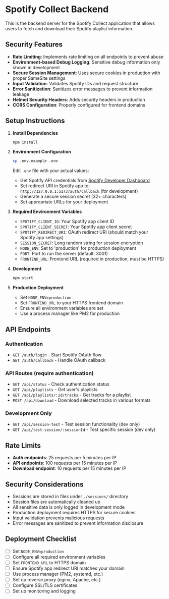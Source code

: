 # Spotify Collect Backend

This is the backend server for the Spotify Collect application that allows users to fetch and download their Spotify playlist information.

## Security Features

- **Rate Limiting**: Implements rate limiting on all endpoints to prevent abuse
- **Environment-based Debug Logging**: Sensitive debug information only shown in development
- **Secure Session Management**: Uses secure cookies in production with proper SameSite settings
- **Input Validation**: Validates Spotify IDs and request structure
- **Error Sanitization**: Sanitizes error messages to prevent information leakage
- **Helmet Security Headers**: Adds security headers in production
- **CORS Configuration**: Properly configured for frontend domains

## Setup Instructions

1. **Install Dependencies**
   ```bash
   npm install
   ```

2. **Environment Configuration**
   ```bash
   cp .env.example .env
   ```
   Edit `.env` file with your actual values:
   - Get Spotify API credentials from [Spotify Developer Dashboard](https://developer.spotify.com/dashboard/applications)
   - Set redirect URI in Spotify app to: `http://127.0.0.1:5173/auth/callback` (for development)
   - Generate a secure session secret (32+ characters)
   - Set appropriate URLs for your deployment

3. **Required Environment Variables**
   - `SPOTIFY_CLIENT_ID`: Your Spotify app client ID
   - `SPOTIFY_CLIENT_SECRET`: Your Spotify app client secret
   - `SPOTIFY_REDIRECT_URI`: OAuth redirect URI (should match your Spotify app settings)
   - `SESSION_SECRET`: Long random string for session encryption
   - `NODE_ENV`: Set to 'production' for production deployment
   - `PORT`: Port to run the server (default: 3001)
   - `FRONTEND_URL`: Frontend URL (required in production, must be HTTPS)

4. **Development**
   ```bash
   npm start
   ```

5. **Production Deployment**
   - Set `NODE_ENV=production`
   - Set `FRONTEND_URL` to your HTTPS frontend domain
   - Ensure all environment variables are set
   - Use a process manager like PM2 for production

## API Endpoints

### Authentication
- `GET /auth/login` - Start Spotify OAuth flow
- `GET /auth/callback` - Handle OAuth callback

### API Routes (require authentication)
- `GET /api/status` - Check authentication status
- `GET /api/playlists` - Get user's playlists
- `GET /api/playlists/:id/tracks` - Get tracks for a playlist
- `POST /api/download` - Download selected tracks in various formats

### Development Only
- `GET /api/session-test` - Test session functionality (dev only)
- `GET /api/test-session/:sessionId` - Test specific session (dev only)

## Rate Limits

- **Auth endpoints**: 25 requests per 5 minutes per IP
- **API endpoints**: 100 requests per 15 minutes per IP  
- **Download endpoint**: 10 requests per 15 minutes per IP

## Security Considerations

- Sessions are stored in files under `./sessions/` directory
- Session files are automatically cleaned up
- All sensitive data is only logged in development mode
- Production deployment requires HTTPS for secure cookies
- Input validation prevents malicious requests
- Error messages are sanitized to prevent information disclosure

## Deployment Checklist

- [ ] Set `NODE_ENV=production`
- [ ] Configure all required environment variables
- [ ] Set `FRONTEND_URL` to HTTPS domain
- [ ] Ensure Spotify app redirect URI matches your domain
- [ ] Use process manager (PM2, systemd, etc.)
- [ ] Set up reverse proxy (nginx, Apache, etc.)
- [ ] Configure SSL/TLS certificates
- [ ] Set up monitoring and logging